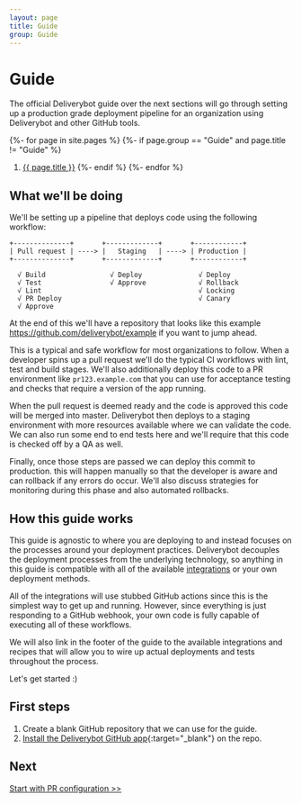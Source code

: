 ```yaml
---
layout: page
title: Guide
group: Guide
---
```


# Guide

The official Deliverybot guide over the next sections will go through setting
up a production grade deployment pipeline for an organization using Deliverybot
and other GitHub tools.

{%- for page in site.pages %}
{%- if page.group == "Guide" and page.title != "Guide" %}
1. [{{ page.title }}]({{page.url}})
{%- endif %}
{%- endfor %}

## What we'll be doing

We'll be setting up a pipeline that deploys code using the following workflow:

```
+--------------+       +-------------+       +------------+
| Pull request | ----> |   Staging   | ----> | Production |
+--------------+       +-------------+       +------------+

  √ Build                √ Deploy              √ Deploy
  √ Test                 √ Approve             √ Rollback
  √ Lint                                       √ Locking
  √ PR Deploy                                  √ Canary
  √ Approve
```

At the end of this we'll have a repository that looks like this example
<https://github.com/deliverybot/example> if you want to jump ahead.

This is a typical and safe workflow for most organizations to follow. When a
developer spins up a pull request we'll do the typical CI workflows with
lint, test and build stages. We'll also additionally deploy this code to a PR
environment like `pr123.example.com` that you can use for acceptance testing
and checks that require a version of the app running.

When the pull request is deemed ready and the code is approved this code will
be merged into master. Deliverybot then deploys to a staging environment with
more resources available where we can validate the code. We can also run some
end to end tests here and we'll require that this code is checked off by a QA
as well.

Finally, once those steps are passed we can deploy this commit to production.
this will happen manually so that the developer is aware and can rollback if
any errors do occur. We'll also discuss strategies for monitoring during this
phase and also automated rollbacks.

## How this guide works

This guide is agnostic to where you are deploying to and instead focuses on the
processes around your deployment practices. Deliverybot decouples the
deployment processes from the underlying technology, so anything in this guide
is compatible with all of the available [integrations](/docs/integrations) or
your own deployment methods.

All of the integrations will use stubbed GitHub actions since this is the
simplest way to get up and running. However, since everything is just responding
to a GitHub webhook, your own code is fully capable of executing all of these
workflows.

We will also link in the footer of the guide to the available integrations
and recipes that will allow you to wire up actual deployments and tests
throughout the process.

Let's get started :)

## First steps

1. Create a blank GitHub repository that we can use for the guide.
2. [Install the Deliverybot GitHub app][app]{:target="_blank"} on the repo.

## Next

[Start with PR configuration >>](/docs/guide/1-pr-ci)

[app]: {{site.start_url}}
